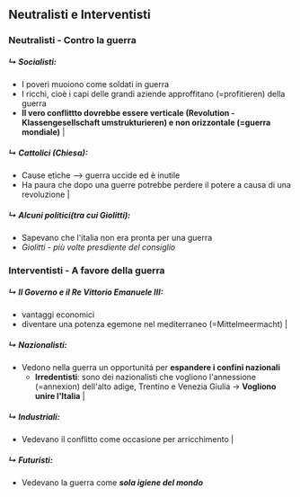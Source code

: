 ## Neutralisti e Interventisti
### Neutralisti - Contro la guerra
##### ↳ Socialisti:
- I poveri muoiono come soldati in guerra
- I ricchi, cioè i capi delle grandi aziende approffitano (=profitieren) della guerra
- **Il vero conflittto dovrebbe essere verticale (Revolution - Klassengesellschaft umstrukturieren) e non orizzontale (=guerra mondiale)**
|
##### ↳ Cattolici (Chiesa):
- Cause etiche --> guerra uccide ed è inutile
- Ha paura che dopo una guerre potrebbe perdere il potere a causa di una revoluzione
|
##### ↳ Alcuni politici(tra cui Giolitti):
- Sapevano che l'italia non era pronta per una guerra
- *Giolitti - più volte presdiente del consiglio*

### Interventisti - A favore della guerra
##### ↳ Il Governo e il Re Vittorio Emanuele III:
- vantaggi economici
- diventare una potenza egemone nel mediterraneo (=Mittelmeermacht)	
|
##### ↳ Nazionalisti:
- Vedono nella guerra un opportunitá per **espandere i confini nazionali**
	- **Irredentisti**: sono dei nazionalisti che vogliono l'annessione (=annexion) dell'alto adige, Trentino e Venezia Giulia -> **Vogliono unire l'Italia**
|
##### ↳ Industriali:
- Vedevano il conflitto come occasione per arricchimento
|
##### ↳ Futuristi:
- Vedevano la guerra come ***sola igiene del mondo***